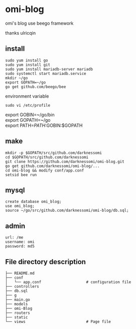 omi-blog
==========

omi's blog use beego framework

thanks ulricqin

## install 


```
sudo yum install go  
sudo yum install git  
sudo yum install mariadb-server mariadb  
sudo systemctl start mariadb.service  
mkdir ~/go
export GOPATH=~/go
go get github.com/beego/bee
``` 
environment variable
  
``` 
sudo vi /etc/profile
```  

export GOBIN=~/go/bin  
export GOPATH=~/go  
export PATH=$PATH:$GOBIN:$GOPATH  


## make

```
mkdir -p $GOPATH/src/github.com/darknessomi
cd $GOPATH/src/github.com/darknessomi
git clone https://github.com/darknessomi/omi-blog.git
go get github.com/darknessomi/omi-blog/...
cd omi-blog && modify conf/app.conf
setsid bee run
```
## mysql

```
create database omi_blog;
use omi_blog;
source ~/go/src/github.com/darknessomi/omi-blog/db.sql;
```


## admin 

```
url: /me
username: omi
password: md5
```

## File directory description

```
├── README.md
├── conf
│   └── app.conf					# configuration file
├── controllers
├── db.sql
├── g
├── main.go
├── models
├── omi-Blog
├── routers
├── static
└── views							# Page file 
```
